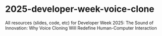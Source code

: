 # 2025-developer-week-voice-clone
All resources (slides, code, etc) for Developer Week 2025: The Sound of Innovation: Why Voice Cloning Will Redefine Human-Computer Interaction
